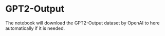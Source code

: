 # GPT2-Output

The notebook will download the GPT2-Output dataset by OpenAI to here automatically if it is needed.
